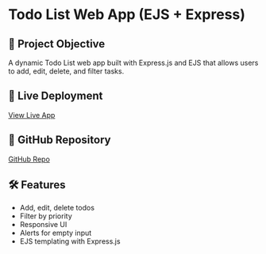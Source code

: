 # Todo List Web App (EJS + Express)

## 🚀 Project Objective
A dynamic Todo List web app built with Express.js and EJS that allows users to add, edit, delete, and filter tasks.

## 🔗 Live Deployment
[View Live App](https://todo-list-deployment-5.onrender.com)

## 📂 GitHub Repository
[GitHub Repo](https://github.com/dhrjA0716/todo-list-deployment)

## 🛠 Features
- Add, edit, delete todos
- Filter by priority
- Responsive UI
- Alerts for empty input
- EJS templating with Express.js
